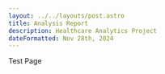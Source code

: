 ```yaml
---
layout: ../../layouts/post.astro
title: Analysis Report
description: Healthcare Analytics Project
dateFormatted: Nov 28th, 2024
---
```


Test Page
